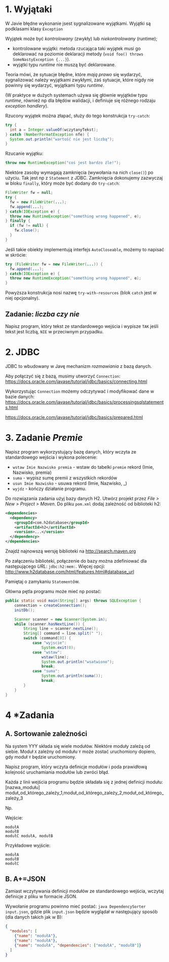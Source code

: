 # 1. Wyjątaki
W Javie błędne wykonanie jsest sygnalizowane wyjątkami. Wyjątki są podklasami klasy `Exception`

Wyjątek może być *kontrolowany* (zwykły) lub *niekontrolowany* (runtime);
- kontrolowane wyjątki: metoda rzucająca taki wyjątek musi go deklarować na poziomie deklaracji metody (`void foo() throws SomeNastyException {...}`).
- wyjątki typu *runtime* nie muszą być deklarowane.

Teoria mówi, że sytuacje błędne, które *mają prawo* się wydarzyć, sygnalizować należy wyjątkami zwykłymi, zaś sytuacje, które nigdy nie powinny się wydarzyć, wyjątkami typu *runtime*.

(W praktyce w dużych systemach używa się głównie wyjątków typu *runtime*, również np dla błędów walidacji, i definiuje się różnego rodzaju *exception handlery*).


Rzucony wyjątek można złapać, służy do tego konstrukcja `try-catch`:
```java
try {
  int a = Integer.valueOf(wczytanyTekst);
} catch (NumberFormatException nfe) {
  System.out.println("wartość nie jest liczbą");
}
```

Rzucanie wyjątku:

```java
throw new RuntimeException("coś jest bardzo źle!");
```

Niektóre zasoby wymagają zamknięcia (wywołania na nich `close()`) po użyciu. Tak jest np z `Statement` z JDBC. Zamknięcia dokonujemy zazwyczaj w bloku `finally`, który może być dodany do `try-catch`:

```java
FileWriter fw = null;
try {
  fw = new FileWriter(...);
  fw.append(...);
} catch(IOException e) {
  throw new RuntimeException("something wrong happened", e);
} finally {
  if (fw != null) {
    fw.close();
  }
}
```

Jeśli takie obiekty implementują interfejs `AutoCloseable`, możemy to napisać w skrócie:
```java
try (FileWriter fw = new FileWriter(...)) {
  fw.append(...);
} catch(IOException e) {
  throw new RuntimeException("something wrong happened", e);
}
```
Powyższa konstrukcja nosi nazwę `try-with-resources` (blok `catch` jest w niej opcjonalny).


## Zadanie: *liczba czy nie*
Napisz program, który tekst ze standardowego wejścia i wypisze `TAK` jeśli tekst jest liczbą, `NIE` w przeciwnym przypadku.

# 2. JDBC
JDBC to wbudowany w Javę mechanizm *rozmawiania* z bazą danych.

Aby połączyć się z bazą, musimy utworzyć `Connection`: https://docs.oracle.com/javase/tutorial/jdbc/basics/connecting.html

Wykorzystując `Connection` możemy odczytywać i modyfikować dane w bazie danych:
https://docs.oracle.com/javase/tutorial/jdbc/basics/processingsqlstatements.html

https://docs.oracle.com/javase/tutorial/jdbc/basics/prepared.html


# 3. Zadanie *Premie*
Napisz program wykorzystujący bazę danych, który wczyta ze standardowego wejścia i wykona polecenie:
- `wstaw Imie Nazwisko premia` - wstaw do tabelki `premie` rekord (Imie, Nazwisko, premia)
- `suma` - wypisz sumę premii z wszystkich rekordów
- `usun Imie Nazwisko` - usuwa rekord (Imie, Nazwisko, \_)
- `wyjdz` - kończy działanie programu.

Do rozwiązania zadania użyj bazy danych H2.
Utwórz projekt przez _File > New > Project > Maven_. Do pliku `pom.xml` dodaj zależność od biblioteki h2:
```xml
<dependencies>
  <dependency>
    <groupId>com.h2database</groupId>
    <artifactId>h2</artifactId>
    <version>...</version>
  </dependency>
</dependencies>
```
Znajdź najnowszą wersję biblioteki na http://search.maven.org

Po załączeniu biblioteki, połączenie do bazy można zdefiniować dla następującego *URL*:
`jdbc:h2:mem:`. Więcej opcji: http://www.h2database.com/html/features.html#database_url

Pamiętaj o zamykaniu `Statement`ów.

Główna pętla programu może mieć np postać:
```java
public static void main(String[] args) throws SQLException {
    connection = createConnection();
    initDb();

    Scanner scanner = new Scanner(System.in);
    while (scanner.hasNextLine()) {
        String line = scanner.nextLine();
        String[] command = line.split(" ");
        switch (command[0]) {
            case "wyjscie":
                System.exit(0);
            case "wstaw":
                wstaw(line);
                System.out.println("wsatwiono");
                break;
            case "suma":
                System.out.println(suma());
                break;
        }
    }
}
```

# 4 \*Zadania
## A. Sortowanie zależności
Na system YYY składa się wiele modułów. Niektóre moduły zależą od siebie.
Moduł `X` zależny od modułu `Y` może zostać uruchomiony dopiero, gdy moduł `Y` będzie uruchomiony.

Napisz program, który wczyta definicje modułów i poda prawidłową kolejność uruchamiania modułów lub zwróci błąd.

Każda z linii wejścia programu będzie składała się z jednej definicji modułu:
[nazwa_modułu] moduł_od_którego_zależy_1,moduł_od_którego_zależy_2,moduł_od_którego_zależy_3

Np.

Wejście:
```
modułA
modułB
modułC modułA, modułB
```

Przykładowe wyjście:

```
modułA
modułB
modułC
```

## B. A+=JSON
Zamiast wczytywania definicji modułów ze standardowego wejścia, wczytaj definicje z pliku w formacie JSON.

Wywołanie programu powinno mieć postać: `java DependencySorter input.json`, gdzie plik `input.json` będzie wyglądał w następujący sposób (dla danych takich jak w B):
```json
{
  "modules": [
    {"name": "modułA"},
    {"name": "modułA"},
    {"name": "modułA", "dependencies": ["modułA", "modułB"]}
  ]
}
```
